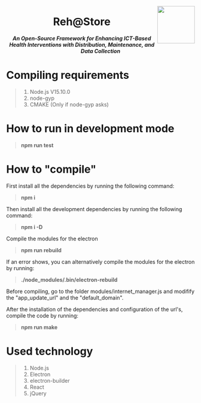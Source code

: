 <p align="center">

<img style="float: right;" width="100px" src="https://raw.githubusercontent.com/Zlynt/Reh-Store/master/docs/images/logo_rehstore.svg">
<h1 align="center">Reh@Store</h1>

***<p align="center">An Open-Source Framework for Enhancing ICT-Based Health Interventions with Distribution, Maintenance, and Data Collection</p>***
</p>

# Compiling requirements
> 1) Node.js V15.10.0
> 2) node-gyp
> 3) CMAKE (Only if node-gyp asks)

# How to run in development mode
> **npm run test**

# How to "compile"

First install all the dependencies by running the following command:
> **npm i**

Then install all the development dependencies by running the following command:
> **npm i -D**

Compile the modules for the electron
> **npm run rebuild**

If an error shows, you can alternatively compile the modules for the electron by running:
> **./node_modules/.bin/electron-rebuild**

Before compiling, go to the folder modules/internet_manager.js and modifify the "app_update_url" and the "default_domain". 

After the installation of the dependencies and configuration of the url's, compile the code by running:
> **npm run make**

# Used technology

> 1) Node.js
> 2) Electron
> 3) electron-builder
> 4) React
> 5) jQuery
